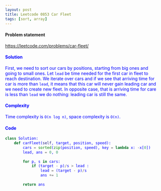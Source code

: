 ```yaml
---
layout: post
title: Leetcode 0853 Car Fleet 
tags: [sort, array]
---
```


#### Problem statement

<a href="https://leetcode.com/problems/car-fleet/"> <font color = blue>https://leetcode.com/problems/car-fleet/

#### Solution
First, we need to sort our cars by positions, starting from big ones and going to small ones. Let `lead` be time needed for the first car in fleet to reach destination. We iterate over cars and if we see that arriving time for car is more than `lead`, it means that this car will never gain leading car and we need to create new fleet. In opposite case, that is arriving time for care is less than `lead` we do nothing: leading car is still the same.

#### Complexity
Time complexity is `O(n log n)`, space complexity is `O(n)`.

#### Code
```python
class Solution:
    def carFleet(self, target, position, speed):
        cars = sorted(zip(position, speed), key = lambda x: -x[0])
        lead, ans = 0, 0
        
        for p, s in cars:
            if (target - p)/s > lead :
                lead = (target - p)/s
                ans += 1
                
        return ans
```

